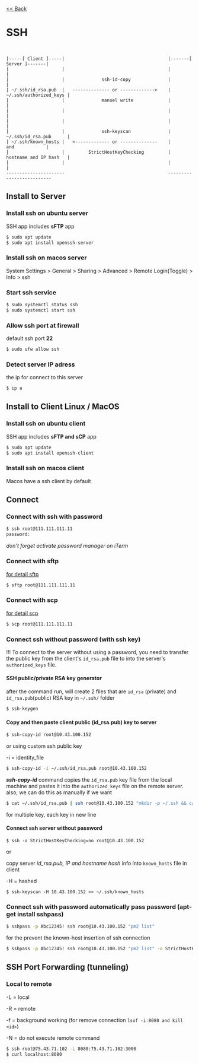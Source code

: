 [<< Back](README.md)

# SSH

```


|-----[ Client ]-----|                                       |-------[ Server ]-------|
|                    |                                       |                        |
|                    |              ssh-id-copy              |                        |
| ~/.ssh/id_rsa.pub  |   -------------- or ------------->    | ~/.ssh/authorized_keys |
|                    |              manuel write             |                        |
|                    |                                       |                        |
|                    |                                       |                        |
|                    |              ssh-keyscan              | ~/.ssh/id_rsa.pub      |
| ~/.ssh/known_hosts |   <------------- or --------------    |         and            |
|                    |         StrictHostKeyChecking         | hostname and IP hash   |
|                    |                                       |                        |
----------------------                                       --------------------------
```

## Install to Server
### Install ssh on ubuntu server
SSH app includes **sFTP** app

```bash
$ sudo apt update
$ sudo apt install openssh-server
```
### Install ssh on macos server
System Settings > General > Sharing > Advanced > Remote Login(Toggle) > Info > ssh 

### Start ssh service 
```bash
$ sudo systemctl status ssh
$ sudo systemctl start ssh
```
### Allow ssh port at firewall
default ssh port **22**
```bash
$ sudo ufw allow ssh
```
### Detect server IP adress
the ip for connect to this server

```bash
$ ip a
```

## Install to Client Linux / MacOS
### Install ssh on ubuntu client

SSH app includes **sFTP and sCP** app

```bash
$ sudo apt update
$ sudo apt install openssh-client
```
### Install ssh on macos client
Macos have a ssh client by default

## Connect 
### Connect with ssh with password
```bash
$ ssh root@111.111.111.11
password:
```

_don't forget activate password manager on iTerm_

### Connect with sftp 
[for detail sftp](file-transfer.md#transfer-with-sftp) 
```bash
$ sftp root@111.111.111.11
```
### Connect with scp 
[for detail scp](file-transfer.md#transfer-with-secure-cp-on-local-machine) 
```bash
$ scp root@111.111.111.11
```


### Connect ssh without password (with ssh key)

!!! To connect to the server without using a password, you need to transfer the public key from the client's ```id_rsa.pub``` file to into the server's ```authorized_keys``` file.

#### SSH public/private RSA key generator
after the command run, will create 2 files that are ```id_rsa``` (private) and ```id_rsa.pub```(public) RSA key in ```~/.ssh/``` folder

```bash
$ ssh-keygen
```

#### Copy and then paste client public (id_rsa.pub) key to server
```bash
$ ssh-copy-id root@10.43.100.152
```
or using custom ssh public key 

-i = identity_file

```bash
$ ssh-copy-id -i ~/.ssh/id_rsa.pub root@10.43.100.152
```
***ssh-copy-id*** command copies the ```id_rsa.pub``` key file from the local machine and pastes it into the ```authorized_keys``` file on the remote server. also, we can do this as manually if we want

```bash
$ cat ~/.ssh/id_rsa.pub | ssh root@10.43.100.152 "mkdir -p ~/.ssh && cat >> ~/.ssh/authorized_keys"
```
for multiple key, each key in new line 

#### Connect ssh server without password
```
$ ssh -o StrictHostKeyChecking=no root@10.43.100.152
```
or 

copy server _id_rsa.pub, IP and hostname hash_ info into ```known_hosts``` file in client

-H = hashed
```
$ ssh-keyscan -H 10.43.100.152 >> ~/.ssh/known_hosts
```

### Connect ssh with password automatically pass password (apt-get install sshpass)
```bash
$ sshpass -p Abc12345! ssh root@10.43.100.152 "pm2 list"
```

for the prevent the known-host insertion of ssh connection

```bash 
$ sshpass -p Abc12345! ssh root@10.43.100.152 "pm2 list" -o StrictHostKeyChecking=no
```

## SSH Port Forwarding (tunneling)

### Local to remote 
-L = local

-R = remote

-f = background working (for remove connection ```lsof -i:8080 and kill <id>```)

-N = do not execute remote command

```bash
$ ssh root@75.43.71.102 -L 8080:75.43.71.102:3000
$ curl localhost:8080
```



